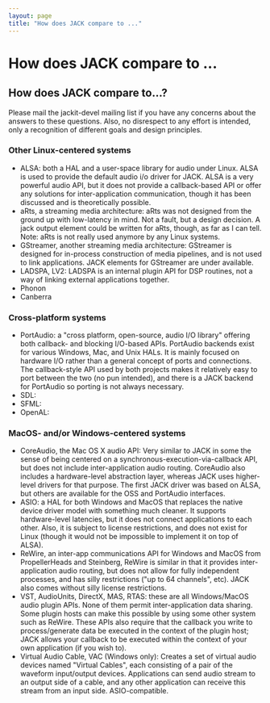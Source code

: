 ```yaml
---
layout: page
title: "How does JACK compare to ..."
---
```


# How does JACK compare to ...

## How does JACK compare to...?

Please mail the jackit-devel mailing list if you have any concerns about the
answers to these questions. Also, no disrespect to any effort is intended,
only a recognition of different goals and design principles.

### Other Linux-centered systems

* ALSA: both a HAL and a user-space library for audio under Linux.
  ALSA is used to provide the default audio i/o driver for JACK.
  ALSA is a very powerful audio API, but it does not provide a
  callback-based API or offer any solutions for inter-application
  communication, though it has been discussed and is theoretically possible. 
* aRts, a streaming media architecture:
  aRts was not designed from the ground up with low-latency in mind.
  Not a fault, but a design decision. A jack output element could be written
  for aRts, though, as far as I can tell.
  Note: aRts is not really used anymore by any Linux systems. 
* GStreamer, another streaming media architecture:
  GStreamer is designed for in-process construction of media pipelines,
  and is not used to link applications.
  JACK elements for GStreamer are under available. 
* LADSPA, LV2: LADSPA is an internal plugin API for DSP routines,
  not a way of linking external applications together. 
* Phonon 
* Canberra 

### Cross-platform systems

  * PortAudio:
  a "cross platform, open-source, audio I/O library" offering both
  callback- and blocking I/O-based APIs.
  PortAudio backends exist for various Windows, Mac, and Unix HALs.
  It is mainly focused on hardware I/O rather than a general concept of
  ports and connections. The callback-style API used by both projects
  makes it relatively easy to port between the two (no pun intended),
  and there is a JACK backend for PortAudio so porting is not always necessary. 
  * SDL: 
  * SFML: 
  * OpenAL: 

### MacOS- and/or Windows-centered systems

* CoreAudio, the Mac OS X audio API:
  Very similar to JACK in some the sense of being centered on
  a synchronous-execution-via-callback API, but does not include
  inter-application audio routing. CoreAudio also includes a
  hardware-level abstraction layer, whereas JACK uses higher-level drivers
  for that purpose. The first JACK driver was based on ALSA,
  but others are available for the OSS and PortAudio interfaces. 
* ASIO:
  a HAL for both Windows and MacOS that replaces the native device driver model
  with something much cleaner. It supports hardware-level latencies,
  but it does not connect applications to each other.
  Also, it is subject to license restrictions, and does not exist for Linux
  (though it would not be impossible to implement it on top of ALSA). 
* ReWire, an inter-app communications API for Windows and MacOS
  from PropellerHeads and Steinberg, ReWire is similar in that it provides
  inter-application audio routing, but does not allow for
  fully independent processes, and has silly restrictions
  ("up to 64 channels", etc).
  JACK also comes without silly license restrictions. 
* VST, AudioUnits, DirectX, MAS, RTAS:
  these are all Windows/MacOS audio plugin APIs. None of them permit
  inter-application data sharing. Some plugin hosts can make this possible
  by using some other system such as ReWire. These APIs also require that
  the callback you write to process/generate data be executed
  in the context of the plugin host;
  JACK allows your callback to be executed within the context
  of your own application (if you wish to).
* Virtual Audio Cable, VAC (Windows only):
  Creates a set of virtual audio devices named "Virtual Cables", each
  consisting of a pair of the waveform input/output devices. Applications
  can send audio stream to an output side of a cable, and any other 
  application can receive this stream from an input side.  ASIO-compatible.

